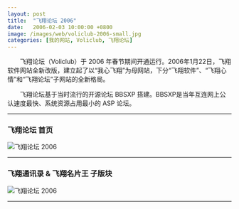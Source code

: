```yaml
---
layout: post
title:  "飞翔论坛 2006"
date:   2006-02-03 10:00:00 +0800
image: /images/web/voliclub-2006-small.jpg
categories: [我的网站, Voliclub, 飞翔论坛]
---
```


　　飞翔论坛（Voliclub）于 2006 年春节期间开通运行。2006年1月22日，飞翔软件网站全新改版，建立起了以“我心飞翔”为母网站，下分“飞翔软件”、“飞翔心情”和“飞翔论坛”子网站的全新格局。

　　飞翔论坛基于当时流行的开源论坛 BBSXP 搭建。BBSXP是当年互连网上公认速度最快、系统资源占用最小的 ASP 论坛。

------

<h3>飞翔论坛 首页</h3>

![飞翔论坛 2006]({{site.baseurl}}/images/web/飞翔论坛2006-BBSXP-首页.png)

------

<h3>飞翔通讯录 & 飞翔名片王 子版块</h3>

![飞翔论坛 2006]({{site.baseurl}}/images/web/飞翔论坛2006-BBSXP-飞翔通讯录飞翔名片王.png)

------